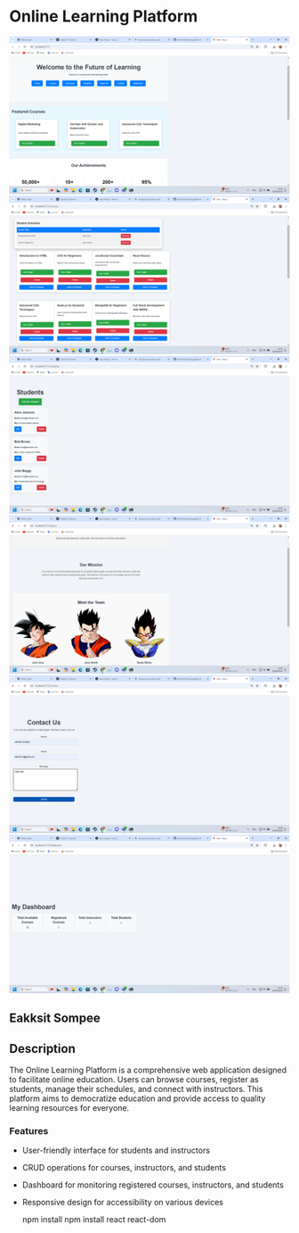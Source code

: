 # Online Learning Platform

![Screenshot 1](https://raw.githubusercontent.com/Ben18278/learningplatform/refs/heads/main/screenshot/Screenshot%20(1045).png)
![Screenshot 2](https://raw.githubusercontent.com/Ben18278/learningplatform/refs/heads/main/screenshot/Screenshot%20(1047).png)
![Screenshot 3](https://raw.githubusercontent.com/Ben18278/learningplatform/refs/heads/main/screenshot/Screenshot%20(1048).png)
![Screenshot 4](https://raw.githubusercontent.com/Ben18278/learningplatform/refs/heads/main/screenshot/Screenshot%20(1049).png)
![Screenshot 5](https://raw.githubusercontent.com/Ben18278/learningplatform/refs/heads/main/screenshot/Screenshot%20(1050).png)
![Screenshot 6](https://raw.githubusercontent.com/Ben18278/learningplatform/refs/heads/main/screenshot/Screenshot%20(1051).png)

## Eakksit Sompee

## Description
The Online Learning Platform is a comprehensive web application designed to facilitate online education. Users can browse courses, register as students, manage their schedules, and connect with instructors. This platform aims to democratize education and provide access to quality learning resources for everyone.

### Features
- User-friendly interface for students and instructors
- CRUD operations for courses, instructors, and students
- Dashboard for monitoring registered courses, instructors, and students
- Responsive design for accessibility on various devices

  npm install
  npm install react react-dom

